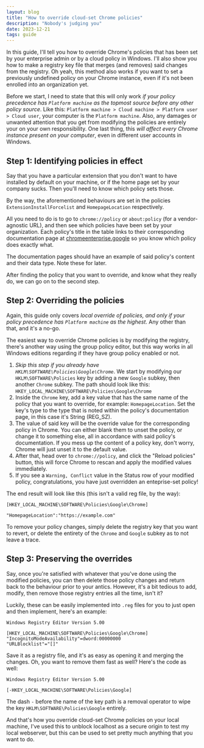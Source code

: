 ```yaml
---
layout: blog
title: "How to override cloud-set Chrome policies"
description: "Nobody's judging you"
date: 2023-12-21
tags: guide
---
```


In this guide, I'll tell you how to override Chrome's policies that has been set by your enterprise admin or by a cloud policy in Windows. I'll also show you how to make a registry key file that merges (and removes) said changes from the registry. Oh yeah, this method also works if you want to set a previously undefined policy on your Chrome instance, even if it's not been enrolled into an organization yet.

Before we start, I need to state that this will only work _if your policy precedence has `Platform machine` as the topmost source before any other policy source_. Like this: `Platform machine > Cloud machine > Platform user > Cloud user`, your computer is the `Platform machine`. Also, any damages or unwanted attention that you get from modifying the policies are entirely your on your own responsibility. One last thing, this _will affect every Chrome instance present on your computer_, even in different user accounts in Windows.

## Step 1: Identifying policies in effect

Say that you have a particular extension that you don't want to have installed by default on your machine, or if the home page set by your company sucks. Then you'll need to know which policy sets those.

By the way, the aforementioned behaviours are set in the policies `ExtensionInstallForcelist` and `HomepageLocation` respectively.

All you need to do is to go to `chrome://policy` or `about:policy` (for a vendor-agnostic URL), and then see which policies have been set by your organization. Each policy's title in the table links to their corresponding documentation page at [chromeenterprise.google](https://chromeenterprise.google) so you know which policy does exactly what.

The documentation pages should have an example of said policy's content and their data type. Note these for later.

After finding the policy that you want to override, and know what they really do, we can go on to the second step.

## Step 2: Overriding the policies

Again, this guide only covers _local override of policies, and only if your policy precedence has `Platform machine` as the highest_. Any other than that, and it's a no-go.

The easiest way to override Chrome policies is by modifying the registry, there's another way using the group policy editor, but this way works in all Windows editions regarding if they have group policy enabled or not.

1. _Skip this step if you already have `HKLM\SOFTWARE\Policies\Google\Chrome`_. We start by modifying our `HKLM\SOFTWARE\Policies` key by adding a new `Google` subkey, then another `Chrome` subkey. The path should look like this: `HKEY_LOCAL_MACHINE\SOFTWARE\Policies\Google\Chrome`
2. Inside the `Chrome` key, add a key value that has the same name of the policy that you want to override, for example: `HomepageLocation`. Set the key's type to the type that is noted within the policy's documentation page, in this case it's String (REG_SZ).
3. The value of said key will be the override value for the corresponding policy in Chrome. You can either blank them to unset the policy, or change it to something else, all in accordance with said policy's documentation. If you mess up the content of a policy key, don't worry, Chrome will just unset it to the default value.
4. After that, head over to `chrome://policy`, and click the "Reload policies" button, this will force Chrome to rescan and apply the modified values immediately.
5. If you see a `Warning, Conflict` value in the Status row of your modified policy, congratulations, you have just overridden an enteprise-set policy!

The end result will look like this (this isn't a valid reg file, by the way):
```reg
[HKEY_LOCAL_MACHINE\SOFTWARE\Policies\Google\Chrome]

"HomepageLocation":"https://example.com"
```

To remove your policy changes, simply delete the registry key that you want to revert, or delete the entirety of the `Chrome` and `Google` subkey as to not leave a trace.

## Step 3: Preserving the overrides

Say, once you're satisfied with whatever that you've done using the modified policies, you can then delete those policy changes and return back to the behaviour prior to your antics. However, it's a bit tedious to add, modify, then remove those registry entries all the time, isn't it?

Luckily, these can be easily implemented into `.reg` files for you to just open and then implement, here's an example:
```reg
Windows Registry Editor Version 5.00

[HKEY_LOCAL_MACHINE\SOFTWARE\Policies\Google\Chrome]
"IncognitoModeAvailability"=dword:00000000
"URLBlocklist"="[]"
```

Save it as a registry file, and it's as easy as opening it and merging the changes. Oh, you want to remove them fast as well? Here's the code as well:
```reg
Windows Registry Editor Version 5.00

[-HKEY_LOCAL_MACHINE\SOFTWARE\Policies\Google]
```

The dash `-` before the name of the key path is a removal operator to wipe the key `HKLM\SOFTWARE\Policies\Google` entirely.

And that's how you override cloud-set Chrome policies on your local machine, I've used this to unblock localhost as a secure origin to test my local webserver, but this can be used to set pretty much anything that you want to do.
